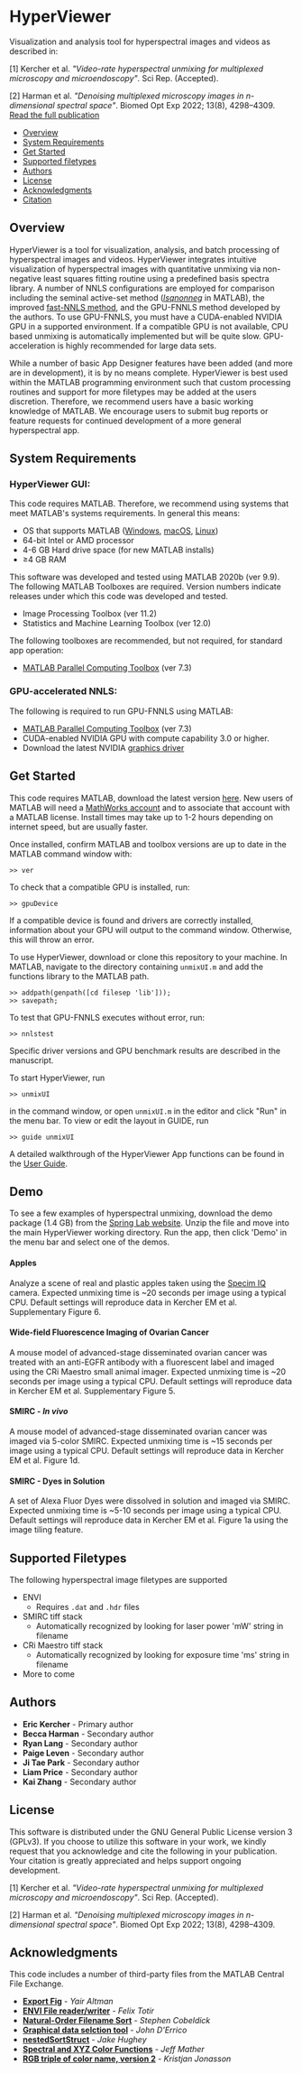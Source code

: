 # HyperViewer

Visualization and analysis tool for hyperspectral images and videos as described in:

[1] Kercher et al. _"Video-rate hyperspectral unmixing for multiplexed microscopy and microendoscopy"_. Sci Rep. (Accepted). 

[2] Harman et al. _"Denoising multiplexed microscopy images in n-dimensional spectral space"_. Biomed Opt Exp 2022; 13(8), 4298–4309. [Read the full publication](https://doi.org/10.1364/BOE.463979)

* [Overview](#overview)
* [System Requirements](#system-requirements)
* [Get Started](#get-started)
* [Supported filetypes](#supported-filetypes)
* [Authors](#authors)
* [License](#license)
* [Acknowledgments](#acknowledgments)
* [Citation](#citation)

## Overview

HyperViewer is a tool for visualization, analysis, and batch processing of hyperspectral images and videos. HyperViewer integrates intuitive visualization of hyperspectral images with quantitative unmixing via non-negative least squares fitting routine using a predefined basis spectra library. A number of NNLS configurations are employed for comparison including the seminal active-set method ([*lsqnonneg*](https://www.mathworks.com/help/matlab/ref/lsqnonneg.html) in MATLAB), the improved [fast-NNLS method](https://doi.org/10.1002/(SICI)1099-128X(199709/10)11:5%3C393::AID-CEM483%3E3.0.CO;2-L), and the GPU-FNNLS method developed by the authors. To use GPU-FNNLS, you must have a CUDA-enabled NVIDIA GPU in a supported environment. If a compatible GPU is not available, CPU based unmixing is automatically implemented but will be quite slow. GPU-acceleration is highly recommended for large data sets.

While a number of basic App Designer features have been added (and more are in development), it is by no means complete. HyperViewer is best used within the MATLAB programming environment such that custom processing routines and support for more filetypes may be added at the users discretion. Therefore, we recommend users have a basic working knowledge of MATLAB. We encourage users to submit bug reports or feature requests for continued development of a more general hyperspectral app.

## System Requirements

### HyperViewer GUI:

This code requires MATLAB. Therefore, we recommend using systems that meet MATLAB's systems requirements. In general this means:
* OS that supports MATLAB ([Windows](https://www.mathworks.com/content/dam/mathworks/mathworks-dot-com/support/sysreq/files/system-requirements-release-2018b-windows.pdf), [macOS](https://www.mathworks.com/content/dam/mathworks/mathworks-dot-com/support/sysreq/files/system-requirements-release-2018b-macintosh.pdf), [Linux](https://www.mathworks.com/content/dam/mathworks/mathworks-dot-com/support/sysreq/files/system-requirements-release-2018b-linux.pdf))
* 64-bit Intel or AMD processor
* 4-6 GB Hard drive space (for new MATLAB installs)
* ≥4 GB RAM

This software was developed and tested using MATLAB 2020b (ver 9.9). The following MATLAB Toolboxes are required. Version numbers indicate releases under which this code was developed and tested.

* Image Processing Toolbox (ver 11.2)
* Statistics and Machine Learning Toolbox (ver 12.0)

The following toolboxes are recommended, but not required, for standard app operation:

* [MATLAB Parallel Computing Toolbox](https://www.mathworks.com/support/requirements/parallel-computing-toolbox.html) (ver 7.3)

### GPU-accelerated NNLS:
The following is required to run GPU-FNNLS using MATLAB:

* [MATLAB Parallel Computing Toolbox](https://www.mathworks.com/support/requirements/parallel-computing-toolbox.html) (ver 7.3)
* CUDA-enabled NVIDIA GPU with compute capability 3.0 or higher.
* Download the latest NVIDIA [graphics driver](https://www.nvidia.com/Download/index.aspx)

## Get Started
This code requires MATLAB, download the latest version [here](https://www.mathworks.com/products/matlab.html). New users of MATLAB will need a [MathWorks account](https://www.mathworks.com/mwaccount/) and to associate that account with a MATLAB license. Install times may take up to 1-2 hours depending on internet speed, but are usually faster.

Once installed, confirm MATLAB and toolbox versions are up to date in the MATLAB command window with:
```
>> ver
```

To check that a compatible GPU is installed, run:
```
>> gpuDevice
```
If a compatible device is found and drivers are correctly installed, information about your GPU will output to the command window. Otherwise, this will throw an error.

To use HyperViewer, download or clone this repository to your machine. In MATLAB, navigate to the directory containing ```unmixUI.m``` and add the functions library to the MATLAB path.
```
>> addpath(genpath([cd filesep 'lib']));
>> savepath;
```
To test that GPU-FNNLS executes without error, run:
```
>> nnlstest
```
Specific driver versions and GPU benchmark results are described in the manuscript.

To start HyperViewer, run
```
>> unmixUI
```
in the command window, or open ```unmixUI.m``` in the editor and click "Run" in the menu bar. To view or edit the layout in GUIDE, run
```
>> guide unmixUI
```

A detailed walkthrough of the HyperViewer App functions can be found in the [User Guide](www.github.com/hyperviewer_release/USERGUIDE.md).

## Demo

To see a few examples of hyperspectral unmixing, download the demo package (1.4 GB) from the [Spring Lab website](www.springlabnu.com/software). Unzip the file and move into the main HyperViewer working directory. Run the app, then click 'Demo' in the menu bar and select one of the demos.

#### Apples

Analyze a scene of real and plastic apples taken using the [Specim IQ](https://www.specim.fi/iq/) camera. Expected unmixing time is ~20 seconds per image using a typical CPU. Default settings will reproduce data in Kercher EM et al. Supplementary Figure 6.

#### Wide-field Fluorescence Imaging of Ovarian Cancer

A mouse model of advanced-stage disseminated ovarian cancer was treated with an anti-EGFR antibody with a fluorescent label and imaged using the CRi Maestro small animal imager. Expected unmixing time is ~20 seconds per image using a typical CPU. Default settings will reproduce data in Kercher EM et al. Supplementary Figure 5.

#### SMIRC - *In vivo*

A mouse model of advanced-stage disseminated ovarian cancer was imaged via 5-color SMIRC. Expected unmixing time is ~15 seconds per image using a typical CPU. Default settings will reproduce data in Kercher EM et al. Figure 1d.

#### SMIRC - Dyes in Solution

A set of Alexa Fluor Dyes were dissolved in solution and imaged via SMIRC. Expected unmixing time is ~5-10 seconds per image using a typical CPU. Default settings will reproduce data in Kercher EM et al. Figure 1a using the image tiling feature.

## Supported Filetypes
The following hyperspectral image filetypes are supported
* ENVI
  * Requires ```.dat``` and ```.hdr``` files
* SMIRC tiff stack
  * Automatically recognized by looking for laser power 'mW' string in filename
* CRi Maestro tiff stack
  * Automatically recognized by looking for exposure time 'ms' string in filename
* More to come

## Authors
* **Eric Kercher** - Primary author
* **Becca Harman** - Secondary author
* **Ryan Lang** - Secondary author
* **Paige Leven** - Secondary author
* **Ji Tae Park** - Secondary author
* **Liam Price** - Secondary author
* **Kai Zhang** - Secondary author

## License
This software is distributed under the GNU General Public License version 3 (GPLv3). If you choose to utilize this software in your work, we kindly request that you acknowledge and cite the following in your publication. Your citation is greatly appreciated and helps support ongoing development. 

[1] Kercher et al. _"Video-rate hyperspectral unmixing for multiplexed microscopy and microendoscopy"_. Sci Rep. (Accepted). 

[2] Harman et al. _"Denoising multiplexed microscopy images in n-dimensional spectral space"_. Biomed Opt Exp 2022; 13(8), 4298–4309.

## Acknowledgments
This code includes a number of third-party files from the MATLAB Central File Exchange.
* [**Export Fig**](https://www.mathworks.com/matlabcentral/fileexchange/23629-export_fig) - *Yair Altman*
* [**ENVI File reader/writer**](https://www.mathworks.com/matlabcentral/fileexchange/27172-envi-file-reader-writer) - *Felix Totir*
* [**Natural-Order Filename Sort**](https://www.mathworks.com/matlabcentral/fileexchange/47434-natural-order-filename-sort) - *Stephen Cobeldick*
* [**Graphical data selction tool**](https://www.mathworks.com/matlabcentral/fileexchange/13857-graphical-data-selection-tool) - *John D'Errico*
* [**nestedSortStruct**](https://www.mathworks.com/matlabcentral/fileexchange/28573-nestedsortstruct) - *Jake Hughey*
* [**Spectral and XYZ Color Functions**](https://www.mathworks.com/matlabcentral/fileexchange/7021-spectral-and-xyz-color-functions) - *Jeff Mather*
* [**RGB triple of color name, version 2**](https://www.mathworks.com/matlabcentral/fileexchange/24497-rgb-triple-of-color-name-version-2) - *Kristjan Jonasson*

